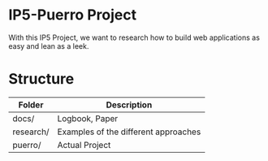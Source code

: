 # IP5-Puerro Project

With this IP5 Project, we want to research how to build web applications as easy and lean as a leek.

# Structure


| Folder    | Description                          |
|-----------|--------------------------------------|
| docs/     | Logbook, Paper                       |
| research/ | Examples of the different approaches |
| puerro/   | Actual Project                       |